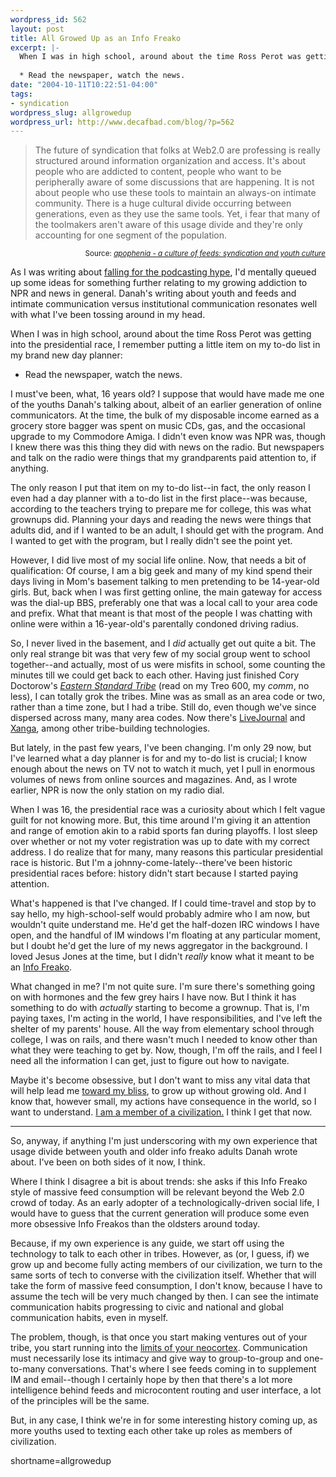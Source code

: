 ```yaml
--- 
wordpress_id: 562
layout: post
title: All Growed Up as an Info Freako
excerpt: |-
  When I was in high school, around about the time Ross Perot was getting into the presidential race, I remember putting a little item on my to-do list in my brand new day planner:
  
  * Read the newspaper, watch the news.
date: "2004-10-11T10:22:51-04:00"
tags: 
- syndication
wordpress_slug: allgrowedup
wordpress_url: http://www.decafbad.com/blog/?p=562
---
```

<blockquote>
The future of syndication that folks at Web2.0 are professing is really structured around information organization and access. It's about people who are addicted to content, people who want to be peripherally aware of some discussions that are happening. It is not about people who use these tools to maintain an always-on intimate community. There is a huge cultural divide occurring between generations, even as they use the same tools. Yet, i fear that many of the toolmakers aren't aware of this usage divide and they're only accounting for one segment of the population.</blockquote>
<div align="right"><small>Source: <cite><a href="http://www.zephoria.org/thoughts/archives/2004/10/10/a_culture_of_feeds_syndication_and_youth_culture.html#004379">apophenia
 - a culture of feeds: syndication and youth culture</a></cite></small></div>

As I was writing about [falling for the podcasting hype][podhype], I'd mentally queued up some ideas for something further relating to my growing addiction to NPR and news in general.  Danah's writing about youth and feeds and intimate communication versus institutional communication resonates well with what I've been tossing around in my head.

When I was in high school, around about the time Ross Perot was getting into the presidential race, I remember putting a little item on my to-do list in my brand new day planner:

* Read the newspaper, watch the news.

I must've been, what, 16 years old?  I suppose that would have made me one of the youths Danah's talking about, albeit of an earlier generation of online communicators.  At the time, the bulk of my disposable income earned as a grocery store bagger was spent on music CDs, gas, and the occasional upgrade to my Commodore Amiga.  I didn't even know was NPR was, though I knew there was this thing they did with news on the radio.  But newspapers and talk on the radio were things that my grandparents paid attention to, if anything.  

The only reason I put that item on my to-do list--in fact, the only reason I even had a day planner with a to-do list in the first place--was because, according to the teachers trying to prepare me for college, this was what grownups did.  Planning your days and reading the news were things that adults did, and if I wanted to be an adult, I should get with the program.  And I wanted to get with the program, but I really didn't see the point yet.

However, I did live most of my social life online.  Now, that needs a bit of qualification:  Of course, I am a big geek and many of my kind spend their days living in Mom's basement talking to men pretending to be 14-year-old girls.  But, back when I was first getting online, the main gateway for access was the dial-up BBS, preferably one that was a local call to your area code and prefix.  What that meant is that most of the people I was chatting with online were within a 16-year-old's parentally condoned driving radius.

So, I never lived in the basement, and I *did* actually get out quite a bit.  The only real strange bit was that very few of my social group went to school together--and actually, most of us were misfits in school, some counting the minutes till we could get back to each other.  Having just finished Cory Doctorow's [*Eastern Standard Tribe*][est] (read on my Treo 600, my *comm*, no less), I can totally grok the tribes.  Mine was as small as an area code or two, rather than a time zone, but I had a tribe.  Still do, even though we've since dispersed across many, many area codes.  Now there's [LiveJournal](http://www.livejournal.com) and [Xanga](http://www.xanga.com), among other tribe-building technologies.

But lately, in the past few years, I've been changing.  I'm only 29 now, but I've learned what a day planner is for and my to-do list is crucial; I know enough about the news on TV not to watch it much, yet I pull in enormous volumes of news from online sources and magazines.  And, as I wrote earlier, NPR is now the only station on my radio dial.

When I was 16, the presidential race was a curiosity about which I felt vague guilt for not knowing more. But, this time around I'm giving it an attention and range of emotion akin to a rabid sports fan during playoffs.  I lost sleep over whether or not my voter registration was up to date with my correct address.  I do realize that for many, many reasons this particular presidential race is historic.  But I'm a johnny-come-lately--there've been historic presidential races before: history didn't start because I started paying attention.

What's happened is that I've changed.  If I could time-travel and stop by to say hello, my high-school-self would probably admire who I am now, but wouldn't quite understand me.  He'd get the half-dozen IRC windows I have open, and the handful of IM windows I'm floating at any particular moment, but I doubt he'd get the lure of my news aggregator in the background.  I loved Jesus Jones at the time, but I didn't *really* know what it meant to be an [Info Freako][infofreako].

What changed in me?  I'm not quite sure.  I'm sure there's something going on with hormones and the few grey hairs I have now.  But I think it has something to do with *actually* starting to become a grownup.  That is, I'm paying taxes, I'm acting in the world, I have responsibilities, and I've left the shelter of my parents' house.  All the way from elementary school through college, I was on rails, and there wasn't much I needed to know other than what they were teaching to get by.  Now, though, I'm off the rails, and I feel I need all the information I can get, just to figure out how to navigate.  

Maybe it's become obsessive, but I don't want to miss any vital data that will help lead me [toward my bliss][bliss], to grow up without growing old.  And I know that, however small, my actions have consequence in the world, so I want to understand.  [I am a member of a civilization.][memberciv]  I think I get that now.

* * *

So, anyway, if anything I'm just underscoring with my own experience that usage divide between youth and older info freako adults Danah wrote about.  I've been on both sides of it now, I think.  

Where I think I disagree a bit is about trends: she asks if this Info Freako style of massive feed consumption will be relevant beyond the Web 2.0 crowd of today.  As an early adopter of a technologically-driven social life, I would have to guess that the current generation will produce some even more obsessive Info Freakos than the oldsters around today.  

Because, if my own experience is any guide, we start off using the technology to talk to each other in tribes.  However, as (or, I guess, if) we grow up and become fully acting members of our civilization, we turn to the same sorts of tech to converse with the civilization itself.  Whether that will take the form of massive feed consumption, I don't know, because I have to assume the tech will be very much changed by then.  I can see the intimate communication habits progressing to civic and national and global communication habits, even in myself.  

The problem, though, is that once you start making ventures out of your tribe, you start running into the [limits of your neocortex][neocortex].  Communication must necessarily lose its intimacy and give way to group-to-group and one-to-many conversations.  That's where I see feeds coming in to supplement IM and email--though I certainly hope by then that there's a lot more intelligence behind feeds and microcontent routing and user interface, a lot of the principles will be the same.  

But, in any case, I think we're in for some interesting history coming up, as more youths used to texting each other take up roles as members of civilization.

[neocortex]: http://www.bbsonline.org/documents/a/00/00/05/65/bbs00000565-00/bbs.dunbar.html
[memberciv]: http://www.davidbrin.com/parting.html
[bliss]: http://www.jcf.org/bliss.php
[infofreako]: http://www.jesusjonesarchive.com/lyrics.htm#Info%20Freako
[est]: http://www.craphound.com/est/
[podhype]: http://www.decafbad.com/blog/2004/10/07/podcastinghype
<!--more-->
shortname=allgrowedup
